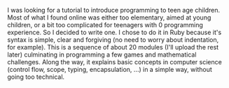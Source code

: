 I was looking for a tutorial to introduce programming to teen age children.
Most of what I found online was either too elementary, aimed at young children, or
a bit too complicated for teenagers with 0 programming experience.
So I decided to write one. 
I chose to do it in Ruby because it's syntax is simple, clear and forgiving (no need to worry about indentation, for example).
This is a sequence of about 20 modules (I'll upload the rest later) culminating in programming a few games and mathematical challenges.
Along the way, it explains basic concepts in computer science (control flow, scope, typing, encapsulation, ...) in a simple way, without going too technical.

